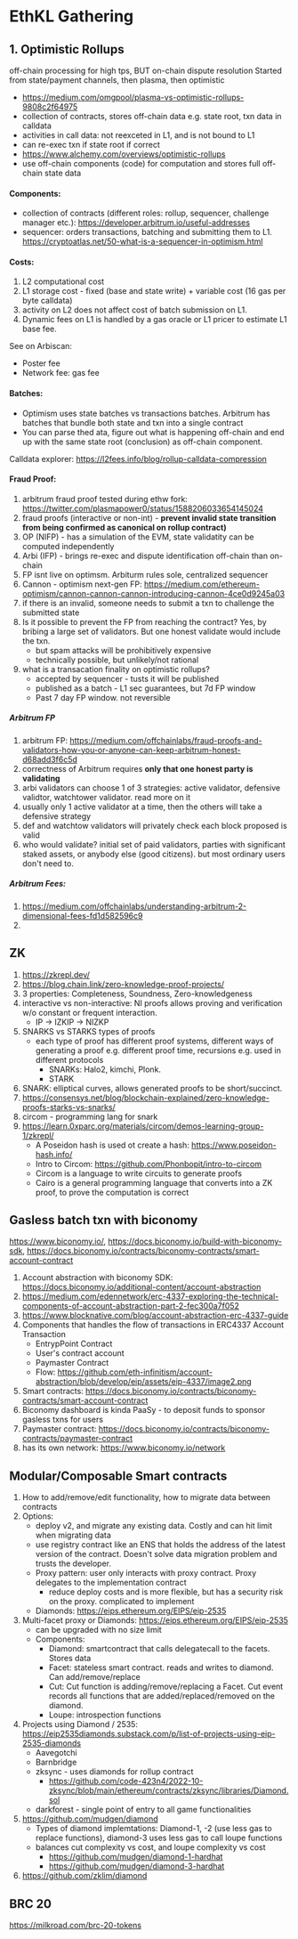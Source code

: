 # EthKL Gathering

## 1. Optimistic Rollups
off-chain processing for high tps, BUT on-chain dispute resolution
Started from state/payment channels, then plasma, then optimistic

- https://medium.com/omgpool/plasma-vs-optimistic-rollups-9808c2f64975
- collection of contracts, stores off-chain data e.g. state root, txn data in calldata
- activities in call data: not reexceted in L1, and is not bound to L1
- can re-exec txn if state root if correct
- https://www.alchemy.com/overviews/optimistic-rollups
- use off-chain components (code) for computation and stores full off-chain state data

#### Components:
- collection of contracts (different roles: rollup, sequencer, challenge manager etc.): https://developer.arbitrum.io/useful-addresses
- sequencer: orders transactions, batching and submitting them to L1. https://cryptoatlas.net/50-what-is-a-sequencer-in-optimism.html


#### Costs:
1. L2 computational cost
2. L1 storage cost - fixed (base and state write) + variable cost (16 gas per byte calldata)
3. activity on L2 does not affect cost of batch submission on L1. 
4. Dynamic fees on L1 is handled by a gas oracle or L1 pricer to estimate L1 base fee. 


See on Arbiscan: 
- Poster fee 
- Network fee: gas fee

#### Batches:
- Optimism uses state batches vs transactions batches. Arbitrum has batches that bundle both state and txn into a single contract
- You can parse thed ata, figure out what is happening off-chain and end up with the same state root (conclusion) as off-chain component. 

Calldata explorer: https://l2fees.info/blog/rollup-calldata-compression


#### Fraud Proof:
1. arbitrum fraud proof tested during ethw fork: https://twitter.com/plasmapower0/status/1588206033654145024
2. fraud proofs (interactive or non-int) - **prevent invalid state transition from being confirmed as canonical on rollup contract)**
3. OP (NIFP) - has a simulation of the EVM, state validatity can be computed independently
4. Arbi (IFP) - brings re-exec and dispute identification off-chain than on-chain
5. FP isnt live on optimsm. Arbiturm rules sole, centralized sequencer
6. Cannon - optimism next-gen FP: https://medium.com/ethereum-optimism/cannon-cannon-cannon-introducing-cannon-4ce0d9245a03
7. if there is an invalid, someone needs to submit a txn to challenge the submitted state
8. Is it possible to prevent the FP from reaching the contract? Yes, by bribing a large set of validators. But one honest validate would include the txn. 
	- but spam attacks will be prohibitively expensive 
	- technically possible, but unlikely/not rational
9. what is a transacation finality on optimistic rollups?
	- accepted by sequencer - tusts it will be published
	- published as a batch - L1 sec guarantees, but 7d FP window 
	- Past 7 day FP window. not reversible

##### Arbitrum FP
1. arbitrum FP: https://medium.com/offchainlabs/fraud-proofs-and-validators-how-you-or-anyone-can-keep-arbitrum-honest-d68add3f6c5d
2. correctness of Arbitrum requires **only that one honest party is validating**
3. arbi validators can choose 1 of 3 strategies: active validator, defensive validtor, watchtower validator. read more on it
4. usually only 1 active validator at a time, then the others will take a defensive strategy
5. def and watchtow validators will privately check each block proposed is valid
6. who would validate? initial set of paid validators, parties with significant staked assets, or anybody else (good citizens). but most ordinary users don't need to.


##### Arbitrum Fees:
1. https://medium.com/offchainlabs/understanding-arbitrum-2-dimensional-fees-fd1d582596c9
2. 


## ZK
1. https://zkrepl.dev/
2. https://blog.chain.link/zero-knowledge-proof-projects/
2. 3 properties: Completeness, Soundness, Zero-knowledgeness
3. interactive vs non-interactive: NI proofs allows proving and verification w/o constant or frequent interaction. 
	- IP -> IZKIP -> NIZKP
4. SNARKS vs STARKS types of proofs
	- each type of proof has different proof systems, different ways of generating a proof e.g. different proof time, recursions e.g. used in different protocols
		+ SNARKs: Halo2, kimchi, Plonk. 
		+ STARK
5. SNARK: elliptical curves, allows generated proofs to be short/succinct.
6. https://consensys.net/blog/blockchain-explained/zero-knowledge-proofs-starks-vs-snarks/
7. circom - programming lang for snark
8. https://learn.0xparc.org/materials/circom/demos-learning-group-1/zkrepl/
	- A Poseidon hash is used ot create a hash: https://www.poseidon-hash.info/
	- Intro to Circom: https://github.com/Phonbopit/intro-to-circom
	- Circom is a language to write circuits to generate proofs
	- Cairo is a general programming language that converts into a ZK proof, to prove the computation is correct

## Gasless batch txn with biconomy
https://www.biconomy.io/, https://docs.biconomy.io/build-with-biconomy-sdk, https://docs.biconomy.io/contracts/biconomy-contracts/smart-account-contract

1. Account abstraction with biconomy SDK: https://docs.biconomy.io/additional-content/account-abstraction
2. https://medium.com/edennetwork/erc-4337-exploring-the-technical-components-of-account-abstraction-part-2-fec300a7f052
3. https://www.blocknative.com/blog/account-abstraction-erc-4337-guide
4. Components that handles the flow of transactions in ERC4337 Account Transaction
	- EntrypPoint Contract
	- User's contract account
	- Paymaster Contract
	- Flow: https://github.com/eth-infinitism/account-abstraction/blob/develop/eip/assets/eip-4337/image2.png
5. Smart contracts: https://docs.biconomy.io/contracts/biconomy-contracts/smart-account-contract
6. Biconomy dashboard is kinda PaaSy - to deposit funds to sponsor gasless txns for users
7. Paymaster contract: https://docs.biconomy.io/contracts/biconomy-contracts/paymaster-contract
8. has its own network: https://www.biconomy.io/network

## Modular/Composable Smart contracts

1. How to add/remove/edit functionality, how to migrate data between contracts
2. Options: 
	* deploy v2, and migrate any existing data. Costly and can hit limit when migrating data
	* use registry contract like an ENS that holds the address of the latest version of the contract. Doesn't solve data migration problem and trusts the developer.
	* Proxy pattern: user only interacts with proxy contract. Proxy delegates to the implementation contract
		- reduce deploy costs and is more flexible, but has a security risk on the proxy. complicated to implement
	* Diamonds: https://eips.ethereum.org/EIPS/eip-2535
3. Multi-facet proxy or Diamonds: https://eips.ethereum.org/EIPS/eip-2535
	* can be upgraded with no size limit
	* Components:
		- Diamond: smartcontract that calls delegatecall to the facets. Stores data
		- Facet: stateless smart contract. reads and writes to diamond. Can add/remove/replace
		- Cut: Cut function is adding/remove/replacing a Facet. Cut event records all functions that are added/replaced/removed on the diamond.
		- Loupe: introspection functions
4. Projects using Diamond / 2535: https://eip2535diamonds.substack.com/p/list-of-projects-using-eip-2535-diamonds
	* Aavegotchi
	* Barnbridge
	* zksync - uses diamonds for rollup contract
		- https://github.com/code-423n4/2022-10-zksync/blob/main/ethereum/contracts/zksync/libraries/Diamond.sol
	* darkforest - single point of entry to all game functionalities
5. https://github.com/mudgen/diamond
	- Types of diamond implemtations: Diamond-1, -2 (use less gas to replace functions), diamond-3 uses less gas to call loupe functions
	- balances cut complexity vs cost, and loupe complexity vs cost
		+ https://github.com/mudgen/diamond-1-hardhat
		+ https://github.com/mudgen/diamond-3-hardhat
6. https://github.com/zklim/diamond

## BRC 20
https://milkroad.com/brc-20-tokens

